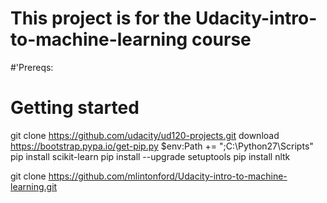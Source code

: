 # This project is for the Udacity-intro-to-machine-learning course

#'Prereqs:

# Getting started

git clone https://github.com/udacity/ud120-projects.git
download https://bootstrap.pypa.io/get-pip.py
$env:Path += ";C:\Python27\Scripts"
pip install scikit-learn
pip install --upgrade setuptools
pip install nltk

git clone https://github.com/mlintonford/Udacity-intro-to-machine-learning.git